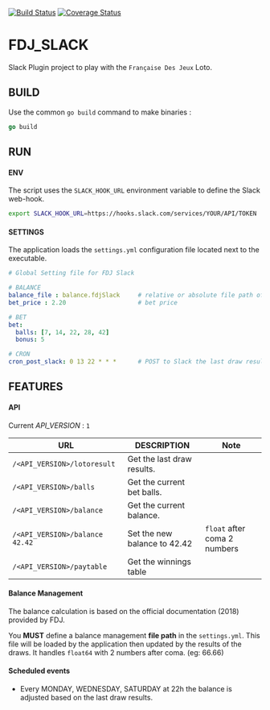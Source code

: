 [![Build Status](https://travis-ci.com/LaMonF/FDJ_SLACK.svg?branch=master)](https://travis-ci.com/LaMonF/FDJ_SLACK)
[![Coverage Status](https://coveralls.io/repos/github/LaMonF/FDJ_SLACK/badge.svg?branch=master)](https://coveralls.io/github/LaMonF/FDJ_SLACK?branch=master)
# FDJ_SLACK
Slack Plugin project to play with the `Française Des Jeux` Loto.


## BUILD

Use the common `go build` command to make binaries :
```go
go build
```

## RUN 

#### ENV
The script uses the `SLACK_HOOK_URL` environment variable to define the Slack web-hook.  
```bash
export SLACK_HOOK_URL=https://hooks.slack.com/services/YOUR/API/TOKEN
```

#### SETTINGS
The application loads the `settings.yml` configuration file located next to the executable.
```yaml
# Global Setting file for FDJ Slack

# BALANCE
balance_file : balance.fdjSlack     # relative or absolute file path of the balance
bet_price : 2.20                    # bet price

# BET
bet:
  balls: [7, 14, 22, 28, 42]
  bonus: 5

# CRON
cron_post_slack: 0 13 22 * * *      # POST to Slack the last draw result every day at 10.22pm
```

## FEATURES

#### API
Current *API_VERSION* : `1`

| URL                              | DESCRIPTION                  | Note                         |
|----------------------------------|------------------------------|------------------------------|
| `/<API_VERSION>/lotoresult`      | Get the last draw results.   |                              |
| `/<API_VERSION>/balls `          | Get the current bet balls.   |                              |
| `/<API_VERSION>/balance `        | Get the current balance.     |                              |
| `/<API_VERSION>/balance  42.42`  | Set the new balance to 42.42 | `float` after coma 2 numbers |
| `/<API_VERSION>/paytable      `  | Get the winnings table       |                              |


#### Balance Management
The balance calculation is based on the official documentation (2018) provided by FDJ. 

You **MUST** define a balance management **file path** in the `settings.yml`. 
This file will be loaded by the application then updated by the results of the draws.
It handles `float64` with 2 numbers after coma. (eg: 66.66)


#### Scheduled events
- Every MONDAY, WEDNESDAY, SATURDAY at 22h the balance is adjusted based on the last draw results.


